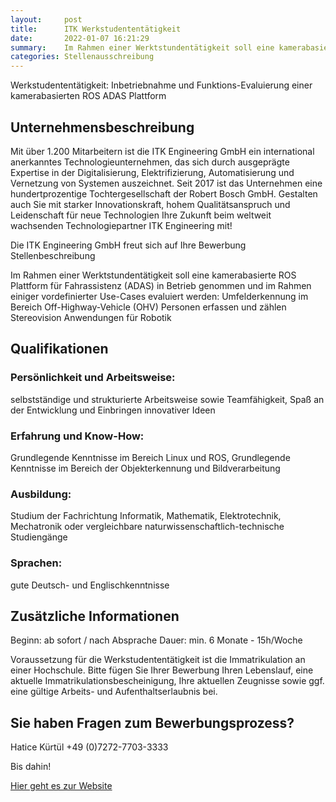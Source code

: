 ```yaml
---
layout:     post
title:      ITK Werkstudententätigkeit
date:       2022-01-07 16:21:29
summary:    Im Rahmen einer Werktstundentätigkeit soll eine kamerabasierte ROS Plattform für Fahrassistenz (ADAS) in Betrieb...
categories: Stellenausschreibung
---
```

Werkstudententätigkeit: Inbetriebnahme und Funktions-Evaluierung einer kamerabasierten ROS ADAS Plattform

## Unternehmensbeschreibung

Mit über 1.200 Mitarbeitern ist die ITK Engineering GmbH ein international anerkanntes Technologieunternehmen, das sich durch ausgeprägte Expertise in der Digitalisierung, Elektrifizierung, Automatisierung und Vernetzung von Systemen auszeichnet. Seit 2017 ist das Unternehmen eine hundertprozentige Tochtergesellschaft der Robert Bosch GmbH. Gestalten auch Sie mit starker Innovationskraft, hohem Qualitätsanspruch und Leidenschaft für neue Technologien Ihre Zukunft beim weltweit wachsenden Technologiepartner ITK Engineering mit!

Die ITK Engineering GmbH freut sich auf Ihre Bewerbung
Stellenbeschreibung

Im Rahmen einer Werktstundentätigkeit soll eine kamerabasierte ROS Plattform für Fahrassistenz (ADAS) in Betrieb genommen und im Rahmen einiger vordefinierter Use-Cases evaluiert werden:
     Umfelderkennung im Bereich Off-Highway-Vehicle (OHV)
     Personen erfassen und zählen
     Stereovision Anwendungen für Robotik 

## Qualifikationen 

### Persönlichkeit und Arbeitsweise: 
selbstständige und strukturierte Arbeitsweise sowie Teamfähigkeit, Spaß an der Entwicklung und Einbringen innovativer Ideen
### Erfahrung und Know-How: 
Grundlegende Kenntnisse im Bereich Linux und ROS, Grundlegende Kenntnisse im Bereich der Objekterkennung und Bildverarbeitung
### Ausbildung: 
Studium der Fachrichtung Informatik, Mathematik, Elektrotechnik, Mechatronik oder vergleichbare naturwissenschaftlich-technische Studiengänge
### Sprachen: 
gute Deutsch- und Englischkenntnisse

## Zusätzliche Informationen

Beginn: ab sofort / nach Absprache
Dauer: min. 6 Monate - 15h/Woche

Voraussetzung für die Werkstudententätigkeit ist die Immatrikulation an einer Hochschule.
Bitte fügen Sie Ihrer Bewerbung Ihren Lebenslauf, eine aktuelle Immatrikulationsbescheinigung, Ihre aktuellen Zeugnisse sowie ggf. eine gültige Arbeits- und Aufenthaltserlaubnis bei.

## Sie haben Fragen zum Bewerbungsprozess?
Hatice Kürtül
+49 (0)7272-7703-3333

Bis dahin!

[Hier geht es zur Website](https://jobs.smartrecruiters.com/BoschGroup/743999786520803-werkstudententatigkeit-inbetriebnahme-und-funktions-evaluierung-einer-kamerabasierten-ros-adas-plattform)

